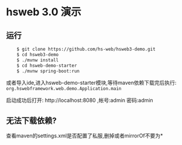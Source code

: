 # hsweb 3.0 演示


## 运行
```bash
    $ git clone https://github.com/hs-web/hsweb3-demo.git
    $ cd hsweb3-demo
    $ ./mvnw install
    $ cd hsweb-demo-starter
    $ ./mvnw spring-boot:run
```

或者导入ide,进入hsweb-demo-starter模块,等待maven依赖下载完后执行: 
``org.hswebframework.web.demo.Application.main``

启动成功后打开: http://localhost:8080 ,帐号:admin 密码:admin

## 无法下载依赖?
查看maven的settings.xml是否配置了私服,删掉或者mirrorOf不要为*